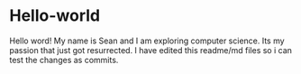 # Hello-world
Hello word!  My name is Sean and I am exploring computer science.  Its my passion that just got resurrected. 
I have edited this readme/md files so i can test the changes as commits.
